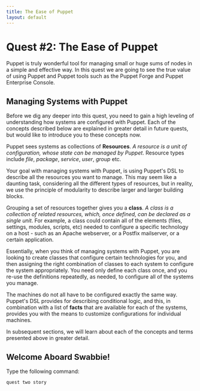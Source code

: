 ```yaml
---
title: The Ease of Puppet
layout: default
---
```


# Quest #2: The Ease of Puppet

Puppet is truly  wonderful tool for managing small or huge sums of nodes in a simple and effective way. In this quest we are going to see the true value of using Puppet and Puppet tools such as the Puppet Forge and Puppet Enterprise Console.


## Managing Systems with Puppet

Before we dig any deeper into this quest, you need to gain a high leveling of understanding how systems are configured with Puppet. Each of the concepts described below are explained in greater detail in future quests, but would like to introduce you to these concepts now. 

Puppet sees systems as collections of __Resources__. _A resource is a unit of configuration, whose state can be managed by Puppet_. Resource types include _file_, _package_, _service_, _user_, _group_ etc.

Your goal with managing systems with Puppet, is using Puppet's DSL to describe all the resources you want to manage. This may seem like a daunting task, considering all the different types of resources, but in reality, we use the principle of modularity to describe larger and larger building blocks.

Grouping a set of resources together gives you a __class__. _A class is a collection of related resources, which, once defined, can be declared as a single unit_. For example, a class could contain all of the elements (files, settings, modules, scripts, etc) needed to configure a specific technology on a host - such as an Apache webserver, or a Postfix mailserver, or a certain application.

Essentially, when you think of managing systems with Puppet, you are looking to create classes that configure certain technologies for you, and then assigning the right combination of classes to each system to configure the system appropriately. You need only define each class once, and you re-use the definitions repeatedly, as needed, to configure all of the systems you manage.

The machines do not all have to be configured exactly the same way. Puppet's DSL provides for describing conditional logic, and this, in combination with a list of __facts__ that are available for each of the systems, provides you with the means to customize configurations for individual machines.

In subsequent sections, we will learn about each of the concepts and terms presented above in greater detail.

## Welcome Aboard Swabbie!
Type the following command:


	quest two story

